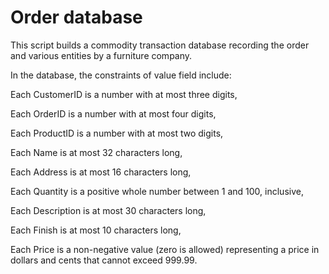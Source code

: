 # Order database

This script builds a commodity transaction database recording the order and various entities by a furniture company. 


In the database, the constraints of value field include:

Each CustomerID is a number with at most three digits,

Each OrderID is a number with at most four digits,

Each ProductID is a number with at most two digits,

Each Name is at most 32 characters long,

Each Address is at most 16 characters long,

Each Quantity is a positive whole number between 1 and 100, inclusive,

Each Description is at most 30 characters long,

Each Finish is at most 10 characters long,

Each Price is a non-negative value (zero is allowed) representing a price in dollars and cents that cannot exceed 999.99.